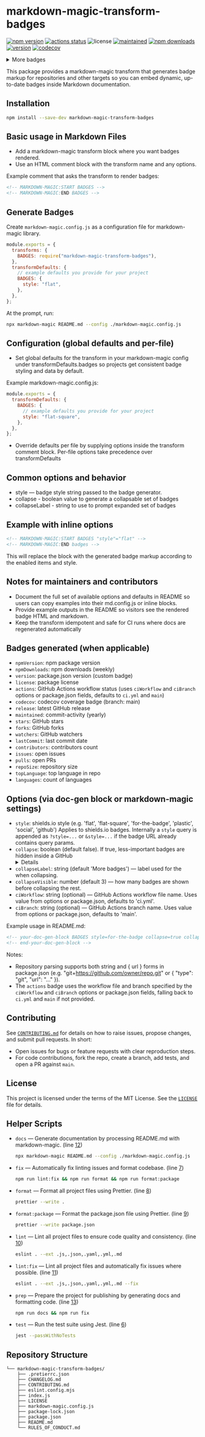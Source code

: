 # markdown-magic-transform-badges

<!-- doc-gen BADGES style=for-the-badge collapse=true collapseLabel="More badges" collapseVisible=7 ciWorkflow="ci.yml" ciBranch="main" -->
[![npm version](https://img.shields.io/npm/v/markdown-magic-transform-badges.svg?style=for-the-badge)](https://www.npmjs.com/package/markdown-magic-transform-badges) [![actions status](https://img.shields.io/github/actions/workflow/status/ioncakephper/markdown-magic-transform-badges/ci.yml?branch=main&style=for-the-badge)](https://github.com/ioncakephper/markdown-magic-transform-badges/actions) ![license](https://img.shields.io/badge/license-MIT-blue.svg?style=for-the-badge) [![maintained](https://img.shields.io/github/commit-activity/y/ioncakephper/markdown-magic-transform-badges?style=for-the-badge)](https://github.com/ioncakephper/markdown-magic-transform-badges/graphs/commit-activity) [![npm downloads](https://img.shields.io/npm/dw/markdown-magic-transform-badges.svg?style=for-the-badge)](https://www.npmjs.com/package/markdown-magic-transform-badges) [![version](https://img.shields.io/badge/version-1.0.1-blue.svg?style=for-the-badge)](https://www.npmjs.com/package/markdown-magic-transform-badges) [![codecov](https://img.shields.io/codecov/c/github/ioncakephper/markdown-magic-transform-badges?branch=main&style=for-the-badge)](https://codecov.io/gh/ioncakephper/markdown-magic-transform-badges)

<details>
<summary>More badges</summary>

[![release](https://img.shields.io/github/v/release/ioncakephper/markdown-magic-transform-badges?style=for-the-badge)](https://github.com/ioncakephper/markdown-magic-transform-badges/releases) [![stars](https://img.shields.io/github/stars/ioncakephper/markdown-magic-transform-badges?style=for-the-badge)](https://github.com/ioncakephper/markdown-magic-transform-badges/stargazers) [![forks](https://img.shields.io/github/forks/ioncakephper/markdown-magic-transform-badges?style=for-the-badge)](https://github.com/ioncakephper/markdown-magic-transform-badges/network/members) [![watchers](https://img.shields.io/github/watchers/ioncakephper/markdown-magic-transform-badges?style=for-the-badge)](https://github.com/ioncakephper/markdown-magic-transform-badges/watchers) [![last commit](https://img.shields.io/github/last-commit/ioncakephper/markdown-magic-transform-badges?style=for-the-badge)](https://github.com/ioncakephper/markdown-magic-transform-badges/commits) [![contributors](https://img.shields.io/github/contributors/ioncakephper/markdown-magic-transform-badges?style=for-the-badge)](https://github.com/ioncakephper/markdown-magic-transform-badges/graphs/contributors) [![issues](https://img.shields.io/github/issues/ioncakephper/markdown-magic-transform-badges?style=for-the-badge)](https://github.com/ioncakephper/markdown-magic-transform-badges/issues) [![pull requests](https://img.shields.io/github/issues-pr/ioncakephper/markdown-magic-transform-badges?style=for-the-badge)](https://github.com/ioncakephper/markdown-magic-transform-badges/pulls) [![repo size](https://img.shields.io/github/repo-size/ioncakephper/markdown-magic-transform-badges?style=for-the-badge)](https://github.com/ioncakephper/markdown-magic-transform-badges) [![top language](https://img.shields.io/github/languages/top/ioncakephper/markdown-magic-transform-badges?style=for-the-badge)](https://github.com/ioncakephper/markdown-magic-transform-badges) [![languages](https://img.shields.io/github/languages/count/ioncakephper/markdown-magic-transform-badges?style=for-the-badge)](https://github.com/ioncakephper/markdown-magic-transform-badges/search?l=)

</details>
<!-- end-doc-gen -->

This package provides a markdown-magic transform that generates badge markup for repositories and other targets so you can embed dynamic, up-to-date badges inside Markdown documentation.

## Installation

```bash
npm install --save-dev markdown-magic-transform-badges
```

## Basic usage in Markdown Files

- Add a markdown-magic transform block where you want badges rendered.
- Use an HTML comment block with the transform name and any options.

Example comment that asks the transform to render badges:

```markdown
<!-- MARKDOWN-MAGIC:START BADGES -->
<!-- MARKDOWN-MAGIC:END BADGES -->
```

## Generate Badges

Create `markdown-magic.config.js` as a configuration file for markdown-magic library.

```js
module.exports = {
  transforms: {
    BADGES: require("markdown-magic-transform-badges"),
  },
  transformDefaults: {
    // example defaults you provide for your project
    BADGES: {
      style: "flat",
    },
  },
};
```

At the prompt, run:

```bash
npx markdown-magic README.md --config ./markdown-magic.config.js
```

## Configuration (global defaults and per-file)

- Set global defaults for the transform in your markdown-magic config under transformDefaults.badges so projects get consistent badge styling and data by default.

Example markdown-magic.config.js:

```js
module.exports = {
  transformDefaults: {
    BADGES: {
      // example defaults you provide for your project
      style: "flat-square",
    },
  },
};
```

- Override defaults per file by supplying options inside the transform comment block. Per-file options take precedence over transformDefaults

## Common options and behavior

- style — badge style string passed to the badge generator.
- collapse - boolean value to generate a collapsable set of badges
- collapseLabel - string to use to prompt expanded set of badges

## Example with inline options

```markdown
<!-- MARKDOWN-MAGIC:START BADGES "style"="flat" -->
<!-- MARKDOWN-MAGIC:END badges -->
```

This will replace the block with the generated badge markup according to the enabled items and style.

## Notes for maintainers and contributors

- Document the full set of available options and defaults in README so users can copy examples into their md.config.js or inline blocks.
- Provide example outputs in the README so visitors see the rendered badge HTML and markdown.
- Keep the transform idempotent and safe for CI runs where docs are regenerated automatically

## Badges generated (when applicable)

- `npmVersion`: npm package version
- `npmDownloads`: npm downloads (weekly)
- `version`: package.json version (custom badge)
- `license`: package license
- `actions`: GitHub Actions workflow status (uses `ciWorkflow` and `ciBranch` options or package.json fields, defaults to `ci.yml` and `main`)
- `codecov`: codecov coverage badge (branch: main)
- `release`: latest GitHub release
- `maintained`: commit-activity (yearly)
- `stars`: GitHub stars
- `forks`: GitHub forks
- `watchers`: GitHub watchers
- `lastCommit`: last commit date
- `contributors`: contributors count
- `issues`: open issues
- `pulls`: open PRs
- `repoSize`: repository size
- `topLanguage`: top language in repo
- `languages`: count of languages

## Options (via doc-gen block or markdown-magic settings)

- `style`: shields.io style (e.g. 'flat', 'flat-square', 'for-the-badge', 'plastic', 'social', 'github')
  Applies to shields.io badges. Internally a `style` query is appended
  as `?style=...` or `&style=...` if the badge URL already contains query params.
- `collapse`: boolean (default false). If true, less-important badges are
  hidden inside a GitHub <details> block.
- `collapseLabel`: string (default 'More badges') — label used for the
  <summary> when collapsing.
- `collapseVisible`: number (default 3) — how many badges are shown
  before collapsing the rest.
- `ciWorkflow`: string (optional) — GitHub Actions workflow file name. Uses value from options or package.json, defaults to 'ci.yml'.
- `ciBranch`: string (optional) — GitHub Actions branch name. Uses value from options or package.json, defaults to 'main'.

Example usage in README.md:

```markdown
<!-- your-doc-gen-block BADGES style=for-the-badge collapse=true collapseLabel="More metrics" collapseVisible=4 ciWorkflow="build.yml" ciBranch="develop" -->
<!-- end-your-doc-gen-block -->
```

Notes:

- Repository parsing supports both string and { url } forms in package.json
  (e.g. "git+https://github.com/owner/repo.git" or { "type": "git", "url": "..." }).
- The `actions` badge uses the workflow file and branch specified by the `ciWorkflow` and `ciBranch` options or package.json fields, falling back to `ci.yml` and `main` if not provided.

## Contributing

See [`CONTRIBUTING.md`](CONTRIBUTING.md) for details on how to raise issues, propose changes, and submit pull requests. In short:

- Open issues for bugs or feature requests with clear reproduction steps.
- For code contributions, fork the repo, create a branch, add tests, and open a PR against `main`.

## License

This project is licensed under the terms of the MIT License. See the [`LICENSE`](LICENSE) file for details.

## Helper Scripts

<!-- doc-gen SCRIPTS format=list -->
- `docs` — Generate documentation by processing README.md with markdown-magic. (line [12](./package.json#L12))

  ```bash
  npx markdown-magic README.md --config ./markdown-magic.config.js
  ```

- `fix` — Automatically fix linting issues and format codebase. (line [7](./package.json#L7))

  ```bash
  npm run lint:fix && npm run format && npm run format:package
  ```

- `format` — Format all project files using Prettier. (line [8](./package.json#L8))

  ```bash
  prettier --write .
  ```

- `format:package` — Format the package.json file using Prettier. (line [9](./package.json#L9))

  ```bash
  prettier --write package.json
  ```

- `lint` — Lint all project files to ensure code quality and consistency. (line [10](./package.json#L10))

  ```bash
  eslint . --ext .js,.json,.yaml,.yml,.md
  ```

- `lint:fix` — Lint all project files and automatically fix issues where possible. (line [11](./package.json#L11))

  ```bash
  eslint . --ext .js,.json,.yaml,.yml,.md --fix
  ```

- `prep` — Prepare the project for publishing by generating docs and formatting code. (line [13](./package.json#L13))

  ```bash
  npm run docs && npm run fix
  ```

- `test` — Run the test suite using Jest. (line [6](./package.json#L6))

  ```bash
  jest --passWithNoTests
  ```
  <!-- end-doc-gen -->

## Repository Structure

<!-- doc-gen fileTree -->
```
└── markdown-magic-transform-badges/
    ├── .pretierrc.json
    ├── CHANGELOG.md
    ├── CONTRIBUTING.md
    ├── eslint.config.mjs
    ├── index.js
    ├── LICENSE
    ├── markdown-magic.config.js
    ├── package-lock.json
    ├── package.json
    ├── README.md
    └── RULES_OF_CONDUCT.md
```
<!-- end-doc-gen -->
